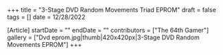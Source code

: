 +++
title = "3-Stage DVD Random Movements Triad EPROM"
draft = false
tags = []
date = 12/28/2022

[Article]
startDate = ""
endDate = ""
contributors = ["The 64th Gamer"]
gallery = ["Dvd eprom.jpg|thumb|420x420px|3-Stage DVD Random Movements EPROM"]
+++
